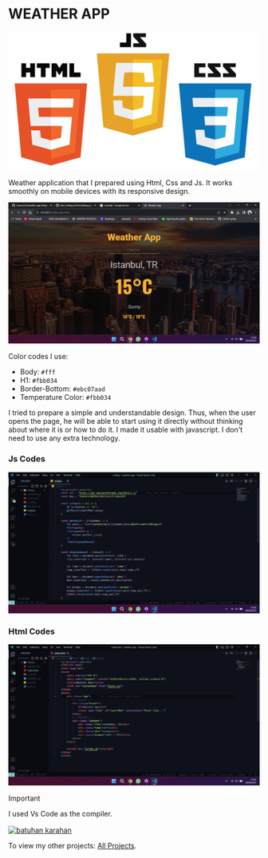 # WEATHER APP

<img src="https://github.com/hzmusician/weather-app/blob/main/Photos/logos.jpg" width="500px" height="auto">

Weather application that I prepared using Html, Css and Js. It works smoothly on mobile devices with its responsive design.

<img src="https://github.com/hzmusician/weather-app/blob/main/Photos/img-1.png" width="600px" height="auto">

Color codes I use:
- Body: `#fff`
- H1: `#fbb034`
- Border-Bottom: `#ebc07aad`
- Temperature Color: `#fbb034`

I tried to prepare a simple and understandable design.
Thus, when the user opens the page, he will be able to start using it directly without thinking about where it is or how to do it.
I made it usable with javascript. I don't need to use any extra technology.

### Js Codes
<img src="https://github.com/hzmusician/weather-app/blob/main/Photos/img-2.png" width="600px" height="auto"> 

### Html Codes
<img src="https://github.com/hzmusician/weather-app/blob/main/Photos/img-3.png" width="600px" height="auto"> 


> [!IMPORTANT]
> I used Vs Code as the compiler.


<a href="https://www.linkedin.com/in/batuhan-karahan/" target="_blank"><img align="center" src="https://raw.githubusercontent.com/rahuldkjain/github-profile-readme-generator/master/src/images/icons/Social/linked-in-alt.svg" alt="batuhan karahan" height="30" width="40" /></a>

 To view my other projects:
 [All Projects](https://github.com/hzmusician?tab=repositories).